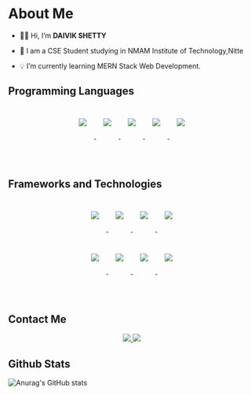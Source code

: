 # About Me
- 🧑‍💻 Hi, I’m **DAIVIK SHETTY**

- 📜 I am a CSE Student studying in NMAM Institute of Technology,Nitte

- 💡 I’m currently learning MERN Stack Web Development.

## Programming Languages

<p align="center">
  <a href="https://skillicons.dev">
    <img src="https://skillicons.dev/icons?i=c" hspace="15px" vspace="25px"/>
    <img src="https://skillicons.dev/icons?i=cpp" hspace="15px" vspace="25px"/>
    <img src="https://skillicons.dev/icons?i=js" hspace="15px" vspace="25px"/>
    <img src="https://skillicons.dev/icons?i=py" hspace="15px" vspace="25px"/>
    <img src="https://skillicons.dev/icons?i=java" hspace="15px" vspace="25px"/>
  </a>
</p>

<br>
<br>

## Frameworks and Technologies

<p align="center">
  <a href="https://skillicons.dev">
    <img src="https://skillicons.dev/icons?i=html" hspace="15px" vspace="25px"/>
    <img src="https://skillicons.dev/icons?i=css" hspace="15px" vspace="25px"/>
    <img src="https://skillicons.dev/icons?i=bootstrap" hspace="15px" vspace="25px"/>
    <img src="https://skillicons.dev/icons?i=git" hspace="15px" vspace="25px"/>
    <br>
    <br>
    <img src="https://skillicons.dev/icons?i=nodejs" hspace="15px" vspace="25px"/>
    <img src="https://skillicons.dev/icons?i=express" hspace="15px" vspace="25px"/>
    <img src="https://skillicons.dev/icons?i=mongo" hspace="15px" vspace="25px"/>
    <img src="https://skillicons.dev/icons?i=react" hspace="15px" vspace="25px"/>
   
  </a>
</p>

<br>
<br>

## Contact Me

<p align="center">
  <a href="https://skillicons.dev">
      <a href="https://www.linkedin.com/in/daivik-shetty-a4537521b/" vspace="25px" hspace=15px>
        <img src="https://skillicons.dev/icons?i=linkedin" />
      </a>
      <a href="https://twitter.com/DaivikShetty100" vspace="25px" hspace=15px>
        <img src="https://skillicons.dev/icons?i=twitter" />
      </a>
   </a>
</p>




## Github Stats

![Anurag's GitHub stats](https://github-readme-stats.vercel.app/api?username=daivikshetty&count_private=true)

